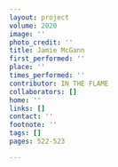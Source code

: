 ```yaml
---
layout: project
volume: 2020
image: ''
photo_credit: ''
title: Jamie McGann
first_performed: ''
place: ''
times_performed: ''
contributor: IN THE FLAME
collaborators: []
home: ''
links: []
contact: ''
footnote: ''
tags: []
pages: 522-523

---
```




